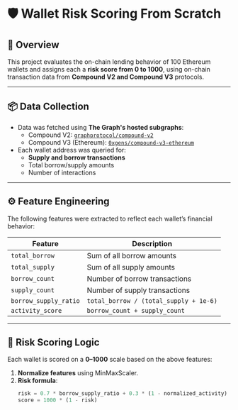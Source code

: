 # 🛡️ Wallet Risk Scoring From Scratch

## 📄 Overview

This project evaluates the on-chain lending behavior of 100 Ethereum wallets and assigns each a **risk score from 0 to 1000**, using on-chain transaction data from **Compound V2 and Compound V3** protocols.

---

## 📦 Data Collection

- Data was fetched using **The Graph's hosted subgraphs**:
  - Compound V2: [`graphprotocol/compound-v2`](https://thegraph.com/hosted-service/subgraph/graphprotocol/compound-v2)
  - Compound V3 (Ethereum): [`0xgens/compound-v3-ethereum`](https://api.thegraph.com/subgraphs/name/0xgens/compound-v3-ethereum)
- Each wallet address was queried for:
  - **Supply and borrow transactions**
  - Total borrow/supply amounts
  - Number of interactions

---

## ⚙️ Feature Engineering

The following features were extracted to reflect each wallet’s financial behavior:

| Feature               | Description                            |
| --------------------- | -------------------------------------- |
| `total_borrow`        | Sum of all borrow amounts              |
| `total_supply`        | Sum of all supply amounts              |
| `borrow_count`        | Number of borrow transactions          |
| `supply_count`        | Number of supply transactions          |
| `borrow_supply_ratio` | `total_borrow / (total_supply + 1e-6)` |
| `activity_score`      | `borrow_count + supply_count`          |

---

## 🧠 Risk Scoring Logic

Each wallet is scored on a **0–1000** scale based on the above features:

1. **Normalize features** using MinMaxScaler.
2. **Risk formula**:
   ```python
   risk = 0.7 * borrow_supply_ratio + 0.3 * (1 - normalized_activity)
   score = 1000 * (1 - risk)
   ```
